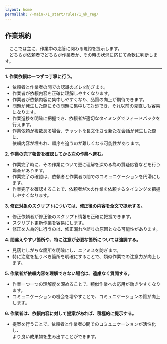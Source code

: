 ```yaml
---
layout: home
permalink: /-main-/1_start/rules/1_wk_reg/
---
```


## 作業規約
&emsp;ここでは主に、作業中の応答に関わる規約を提示します。<br>
&emsp;どちらが依頼者でどちらが作業者か、その時の状況に応じて柔軟に判断します。<br>

---



**1. 作業依頼は一つずつ丁寧に行う。**  
- 依頼者と作業者の間での認識のズレを防ぎます。
- 作業者が依頼内容を正確に理解しやすくなります。
- 作業者が依頼内容に集中しやすくなり、品質の向上が期待できます。
- 問題が発生した際にその問題に集中して対処でき、それ以前の見直しも容易になります。
- 作業進捗を明確に把握でき、依頼者が適切なタイミングでフィードバックを行えます。
- 作業依頼が複数ある場合、チャットを長文化させ新たな会話が発生した際に、<br>依頼内容が埋もれ、順序を追うのが難しくなる可能性があります。

**2. 作業の完了報告を確認してから次の作業へ進む。**
- 作業完了時に、その作業について更に理解を深める為の質疑応答などを行う場合があります。
- 作業完了の確認は、依頼者と作業者の間でのコミュニケーションを円滑にします。
- 作業完了を確認することで、依頼者が次の作業を依頼するタイミングを把握しやすくなります。

**3. 修正対象のスクリプトについては、修正後の内容を全文で提示する。**
- 修正依頼者が修正後のスクリプト情報を正確に把握できます。
- スクリプト更新作業を容易にします。
- 修正を人為的に行うのは、修正漏れや誤りの原因となる可能性があります。

**4. 間違えやすい箇所や、特に注意が必要な箇所については強調する。**
- 見落としがちな箇所を明確にし、ニアミスを防ぎます。
- 特に注意を払うべき箇所を明確にすることで、類似作業での注意力が向上します。

**5. 作業者が依頼内容を理解できない場合は、遠慮なく質問する。**
- 作業一つ一つの理解度を深めることで、類似作業への応用が効きやすくなります。
- コミュニケーションの機会を増やすことで、コミュニケーションの質が向上します。

**6. 作業者は、依頼内容に対して提案があれば、積極的に提示する。**
- 提案を行うことで、依頼者と作業者の間でのコミュニケーションが活性化し、<br>より良い成果物を生み出すことができます。